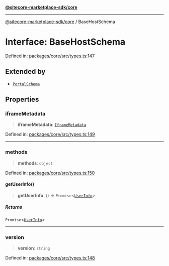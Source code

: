 [**@sitecore-marketplace-sdk/core**](../README.md)

***

[@sitecore-marketplace-sdk/core](../README.md) / BaseHostSchema

# Interface: BaseHostSchema

Defined in: [packages/core/src/types.ts:147](https://github.com/Sitecore/sitecore-marketplace-sdk/blob/a90ac03b493793ea5a7d42ef9fc0d2eccdf4f1fb/packages/core/src/types.ts#L147)

## Extended by

- [`PortalSchema`](PortalSchema.md)

## Properties

### iframeMetadata

> **iframeMetadata**: [`IframeMetadata`](IframeMetadata.md)

Defined in: [packages/core/src/types.ts:149](https://github.com/Sitecore/sitecore-marketplace-sdk/blob/a90ac03b493793ea5a7d42ef9fc0d2eccdf4f1fb/packages/core/src/types.ts#L149)

***

### methods

> **methods**: `object`

Defined in: [packages/core/src/types.ts:150](https://github.com/Sitecore/sitecore-marketplace-sdk/blob/a90ac03b493793ea5a7d42ef9fc0d2eccdf4f1fb/packages/core/src/types.ts#L150)

#### getUserInfo()

> **getUserInfo**: () => `Promise`\<[`UserInfo`](UserInfo.md)\>

##### Returns

`Promise`\<[`UserInfo`](UserInfo.md)\>

***

### version

> **version**: `string`

Defined in: [packages/core/src/types.ts:148](https://github.com/Sitecore/sitecore-marketplace-sdk/blob/a90ac03b493793ea5a7d42ef9fc0d2eccdf4f1fb/packages/core/src/types.ts#L148)
